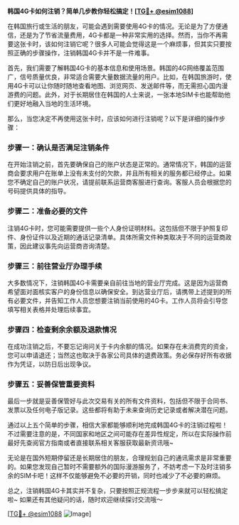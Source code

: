 **韩国4G卡如何注销？简单几步教你轻松搞定！[[TG💪+ @esim1088](https://t.me/s/esim1088)]**

在韩国旅行或生活的朋友，可能会遇到需要使用4G卡的情况。无论是为了方便通信，还是为了节省流量费用，4G卡都是一种非常实用的选择。然而，当你不再需要这张卡时，该如何注销它呢？很多人可能会觉得这是一个麻烦事，但其实只要按照正确的步骤操作，注销韩国4G卡并不是一件难事。

首先，我们需要了解韩国4G卡的基本信息和使用场景。韩国的4G网络覆盖范围广，信号质量优良，非常适合需要大量数据流量的用户。比如，在韩国旅游时，使用4G卡可以让你随时随地查看地图、浏览网页、发送邮件等，而无需担心国内漫游费的问题。此外，对于长期居住在韩国的人士来说，一张本地SIM卡也能帮助他们更好地融入当地的生活环境。

那么，当您决定不再使用这张卡时，应该如何进行注销呢？以下是详细的操作步骤：

### 步骤一：确认是否满足注销条件

在开始注销之前，首先要确保自己的账户状态是正常的。通常情况下，韩国的运营商会要求用户在账单上没有未支付的欠款，并且所有相关的服务都已经停止。如果您不确定自己的账户状况，请提前联系运营商客服进行查询。客服人员会根据您的号码提供具体的指导。

### 步骤二：准备必要的文件

注销4G卡时，您可能需要提供一些个人身份证明材料。这包括但不限于护照复印件、身份证件以及近期的通话记录清单。具体所需文件种类取决于不同的运营商政策，因此建议事先向运营商咨询清楚。

### 步骤三：前往营业厅办理手续

大多数情况下，注销韩国4G卡需要亲自前往当地的营业厅完成。这是因为运营商希望面对面核实客户的身份信息以确保安全。到达营业厅后，请携带上述提到的所有必要文件，并告知工作人员您想要注销当前使用的4G卡。工作人员将会引导您填写相关表格并处理后续事宜。

### 步骤四：检查剩余余额及退款情况

在成功注销之后，不要忘记询问关于卡内余额的情况。如果存在未消费完的资金，您可以申请退还；当然这也取决于各家公司具体的退费政策。务必保存好所有收据作为凭证，以防日后出现争议。

### 步骤五：妥善保管重要资料

最后一步就是妥善保管好与此次交易有关的所有文件资料，包括但不限于合同书、发票以及任何电子版记录。这些都将有助于未来查询历史记录或者解决潜在问题。

通过以上五个简单的步骤，相信大家都能够顺利地完成韩国4G卡的注销过程啦！不过需要注意的是，不同国家和地区之间可能存在差异性规定，所以在实际操作前最好先查阅官方指南或者直接联系相关客服获取最新资讯哦~

无论是在国外短期停留还是长期居住的朋友，合理规划自己的通讯需求是非常重要的。如果您发现自己暂时不需要额外的国际漫游服务了，不妨考虑一下及时注销多余的SIM卡吧！这样不仅能够避免不必要的开销，同时也减少了不必要的麻烦。

总之，注销韩国4G卡其实并不复杂，只要按照正规流程一步步来就可以轻松搞定啦~ 如果还有其他疑问的话，随时欢迎继续探讨交流哦～

[[TG💪+ @esim1088](https://t.me/s/esim1088) ![Image](https://i.postimg.cc/4NQfJmqS/Snipaste-2025-05-13-00-14-12.png)]
